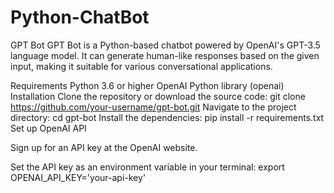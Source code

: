 # Python-ChatBot
GPT Bot
GPT Bot is a Python-based chatbot powered by OpenAI's GPT-3.5 language model. It can generate human-like responses based on the given input, making it suitable for various conversational applications.

Requirements
Python 3.6 or higher
OpenAI Python library (openai)
Installation
Clone the repository or download the source code:
git clone https://github.com/your-username/gpt-bot.git
Navigate to the project directory:
cd gpt-bot
Install the dependencies:
pip install -r requirements.txt
Set up OpenAI API

Sign up for an API key at the OpenAI website.

Set the API key as an environment variable in your terminal:
export OPENAI_API_KEY='your-api-key'
